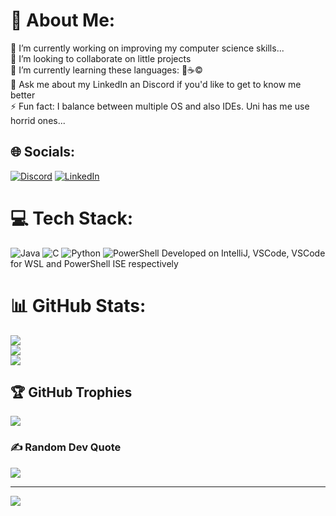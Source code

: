 # 💫 About Me:
🔭 I’m currently working on improving my computer science skills... <br>👯 I’m looking to collaborate on little projects<br>🌱 I’m currently learning these languages: 🐍☕©️<br>💬 Ask me about my LinkedIn an Discord if you'd like to get to know me better<br>⚡ Fun fact: I balance between multiple OS and also IDEs. Uni has me use horrid ones...


## 🌐 Socials:
[![Discord](https://img.shields.io/badge/Discord-%237289DA.svg?logo=discord&logoColor=white)](https://discord.gg/https://discord.gg/ekaGQE3nBy) [![LinkedIn](https://img.shields.io/badge/LinkedIn-%230077B5.svg?logo=linkedin&logoColor=white)](https://linkedin.com/in/---) 

# 💻 Tech Stack:
![Java](https://img.shields.io/badge/java-%23ED8B00.svg?style=for-the-badge&logo=openjdk&logoColor=white) ![C](https://img.shields.io/badge/c-%2300599C.svg?style=for-the-badge&logo=c&logoColor=white)  ![Python](https://img.shields.io/badge/python-3670A0?style=for-the-badge&logo=python&logoColor=ffdd54) ![PowerShell](https://img.shields.io/badge/PowerShell-%235391FE.svg?style=for-the-badge&logo=powershell&logoColor=white)
Developed on IntelliJ, VSCode, VSCode for WSL and PowerShell ISE respectively
# 📊 GitHub Stats:
![](https://github-readme-stats.vercel.app/api?username=Filnaei&theme=moltack&hide_border=false&include_all_commits=false&count_private=false)<br/>
![](https://github-readme-streak-stats.herokuapp.com/?user=Filnaei&theme=moltack&hide_border=false)<br/>
![](https://github-readme-stats.vercel.app/api/top-langs/?username=Filnaei&theme=moltack&hide_border=false&include_all_commits=false&count_private=false&layout=compact)

## 🏆 GitHub Trophies
![](https://github-profile-trophy.vercel.app/?username=Filnaei&theme=radical&no-frame=false&no-bg=true&margin-w=4)

### ✍️ Random Dev Quote
![](https://quotes-github-readme.vercel.app/api?type=horizontal&theme=gruvbox)

---
[![](https://visitcount.itsvg.in/api?id=Filnaei&icon=5&color=10)](https://visitcount.itsvg.in)

<!-- Proudly created with GPRM ( https://gprm.itsvg.in ) -->
